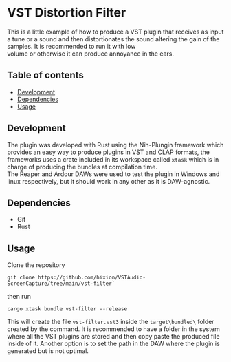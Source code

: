 # VST Distortion Filter
  This is a little example of how to produce a VST plugin that receives as input a tune or a sound
  and then distortionates the sound altering the gain of the samples. It is recommended to run it with low    
  volume or otherwise it can produce annoyance in the ears.    


## Table of contents
- [Development](#development)
- [Dependencies](#dependencies)
- [Usage](#usage)

## Development    
  The plugin was developed with Rust using the Nih-Plungin framework which provides an easy way to produce 
  plugins in VST and CLAP formats, the frameworks uses a crate included in its workspace called `xtask` which is in charge of producing the bundles at compilation time.    
  The Reaper and Ardour DAWs were used to test the plugin in Windows and linux respectively, but it should work in any other as it is DAW-agnostic.
  
## Dependencies 

- Git
- Rust

  
## Usage 
  Clone the repository
  ```
  git clone https://github.com/hixion/VSTAudio-ScreenCapture/tree/main/vst-filter`
  ```
  
  then run 

  ```
  cargo xtask bundle vst-filter --release
 
  ```

  This will create the file `vst-filter.vst3` inside the `target\bundled\` folder created by the command.
  It is recommended to have a folder in the system where all the VST plugins are stored and then copy paste the produced file inside of it.
  Another option is to set the path in the DAW where the plugin is generated but is not optimal. 
 
